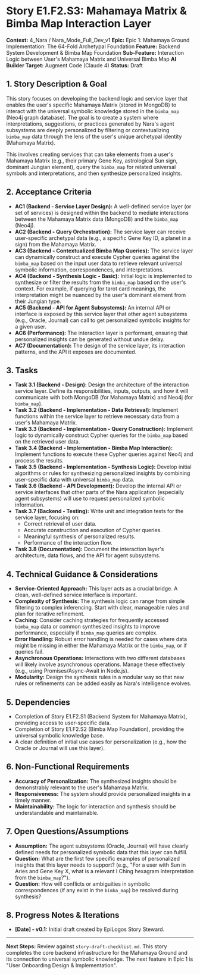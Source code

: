 # Story E1.F2.S3: Mahamaya Matrix & Bimba Map Interaction Layer

**Context:** 4_Nara / Nara_Mode_Full_Dev_v1
**Epic:** Epic 1: Mahamaya Ground Implementation: The 64-Fold Archetypal Foundation
**Feature:** Backend System Development & Bimba Map Foundation
**Sub-Feature:** Interaction Logic between User's Mahamaya Matrix and Universal Bimba Map
**AI Builder Target:** Augment Code (Claude 4)
**Status:** Draft

## 1. Story Description & Goal

This story focuses on developing the backend logic and service layer that enables the user's specific Mahamaya Matrix (stored in MongoDB) to interact with the universal symbolic knowledge stored in the `bimba_map` (Neo4j graph database). The goal is to create a system where interpretations, suggestions, or practices generated by Nara's agent subsystems are deeply personalized by filtering or contextualizing `bimba_map` data through the lens of the user's unique archetypal identity (Mahamaya Matrix).

This involves creating services that can take elements from a user's Mahamaya Matrix (e.g., their primary Gene Key, astrological Sun sign, dominant Jungian element), query the `bimba_map` for related universal symbols and interpretations, and then synthesize personalized insights.

## 2. Acceptance Criteria

*   **AC1 (Backend - Service Layer Design):** A well-defined service layer (or set of services) is designed within the backend to mediate interactions between the Mahamaya Matrix data (MongoDB) and the `bimba_map` (Neo4j).
*   **AC2 (Backend - Query Orchestration):** The service layer can receive user-specific archetypal data (e.g., a specific Gene Key ID, a planet in a sign) from the Mahamaya Matrix.
*   **AC3 (Backend - Contextualized Bimba Map Queries):** The service layer can dynamically construct and execute Cypher queries against the `bimba_map` based on the input user data to retrieve relevant universal symbolic information, correspondences, and interpretations.
*   **AC4 (Backend - Synthesis Logic - Basic):** Initial logic is implemented to synthesize or filter the results from the `bimba_map` based on the user's context. For example, if querying for tarot card meanings, the interpretation might be nuanced by the user's dominant element from their Jungian type.
*   **AC5 (Backend - API for Agent Subsystems):** An internal API or interface is exposed by this service layer that other agent subsystems (e.g., Oracle, Journal) can call to get personalized symbolic insights for a given user.
*   **AC6 (Performance):** The interaction layer is performant, ensuring that personalized insights can be generated without undue delay.
*   **AC7 (Documentation):** The design of the service layer, its interaction patterns, and the API it exposes are documented.

## 3. Tasks

*   **Task 3.1 (Backend - Design):** Design the architecture of the interaction service layer. Define its responsibilities, inputs, outputs, and how it will communicate with both MongoDB (for Mahamaya Matrix) and Neo4j (for `bimba_map`).
*   **Task 3.2 (Backend - Implementation - Data Retrieval):** Implement functions within the service layer to retrieve necessary data from a user's Mahamaya Matrix.
*   **Task 3.3 (Backend - Implementation - Query Construction):** Implement logic to dynamically construct Cypher queries for the `bimba_map` based on the retrieved user data.
*   **Task 3.4 (Backend - Implementation - Bimba Map Interaction):** Implement functions to execute these Cypher queries against Neo4j and process the results.
*   **Task 3.5 (Backend - Implementation - Synthesis Logic):** Develop initial algorithms or rules for synthesizing personalized insights by combining user-specific data with universal `bimba_map` data.
*   **Task 3.6 (Backend - API Development):** Develop the internal API or service interfaces that other parts of the Nara application (especially agent subsystems) will use to request personalized symbolic information.
*   **Task 3.7 (Backend - Testing):** Write unit and integration tests for the service layer, focusing on:
    *   Correct retrieval of user data.
    *   Accurate construction and execution of Cypher queries.
    *   Meaningful synthesis of personalized results.
    *   Performance of the interaction flow.
*   **Task 3.8 (Documentation):** Document the interaction layer's architecture, data flows, and the API for agent subsystems.

## 4. Technical Guidance & Considerations

*   **Service-Oriented Approach:** This layer acts as a crucial bridge. A clean, well-defined service interface is important.
*   **Complexity of Synthesis:** The synthesis logic can range from simple filtering to complex inferencing. Start with clear, manageable rules and plan for iterative refinement.
*   **Caching:** Consider caching strategies for frequently accessed `bimba_map` data or common synthesized insights to improve performance, especially if `bimba_map` queries are complex.
*   **Error Handling:** Robust error handling is needed for cases where data might be missing in either the Mahamaya Matrix or the `bimba_map`, or if queries fail.
*   **Asynchronous Operations:** Interactions with two different databases will likely involve asynchronous operations. Manage these effectively (e.g., using Promises/Async-Await in Node.js).
*   **Modularity:** Design the synthesis rules in a modular way so that new rules or refinements can be added easily as Nara's intelligence evolves.

## 5. Dependencies

*   Completion of Story E1.F2.S1 (Backend System for Mahamaya Matrix), providing access to user-specific data.
*   Completion of Story E1.F2.S2 (Bimba Map Foundation), providing the universal symbolic knowledge base.
*   A clear definition of initial use cases for personalization (e.g., how the Oracle or Journal will use this layer).

## 6. Non-Functional Requirements

*   **Accuracy of Personalization:** The synthesized insights should be demonstrably relevant to the user's Mahamaya Matrix.
*   **Responsiveness:** The system should provide personalized insights in a timely manner.
*   **Maintainability:** The logic for interaction and synthesis should be understandable and maintainable.

## 7. Open Questions/Assumptions

*   **Assumption:** The agent subsystems (Oracle, Journal) will have clearly defined needs for personalized symbolic data that this layer can fulfill.
*   **Question:** What are the first few specific examples of personalized insights that this layer needs to support? (e.g., "For a user with Sun in Aries and Gene Key X, what is a relevant I Ching hexagram interpretation from the `bimba_map`?").
*   **Question:** How will conflicts or ambiguities in symbolic correspondences (if any exist in the `bimba_map`) be resolved during synthesis?

## 8. Progress Notes & Iterations

*   **[Date] - v0.1:** Initial draft created by EpiLogos Story Steward.

---
**Next Steps:** Review against `story-draft-checklist.md`. This story completes the core backend infrastructure for the Mahamaya Ground and its connection to universal symbolic knowledge. The next feature in Epic 1 is "User Onboarding Design & Implementation".